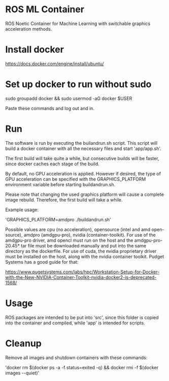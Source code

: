 # ROS ML Container
ROS Noetic Container for Machine Learning with switchable graphics acceleration methods.

# Install docker
https://docs.docker.com/engine/install/ubuntu/

# Set up docker to run without sudo
sudo groupadd docker && sudo usermod -aG docker $USER

Paste these commands and log out and in.

# Run
The software is run by executing the builandrun.sh script. This script will build a docker container with all the necessary files and start 'app/app.sh'.

The first build will take quite a while, but consecutive builds will be faster, since docker caches each stage of the build.

By default, no GPU acceleration is applied. However if desired, the type of GPU acceleration can be specified with the GRAPHICS_PLATFORM environment variable before starting buildandrun.sh.

Please note that changing the used graphics platform will cause a complete image rebuild. Therefore, the first build will take a while.

Example usage:

'GRAPHICS_PLATFORM=amdpro ./buildandrun.sh'

Possible values are cpu (no acceleration), opensource (intel and amd open-source), amdpro (amdgpu-pro), nvidia (container-toolkit).
For use of the amdgpu-pro driver, amd opencl must run on the host and the amdgpu-pro-20.45* tar file must be downloaded manually and put into the same directory as the dockerfile. For use of cuda, the nvidia proprietary driver must be installed on the host, along with the nvidia container toolkit. Pudget Systems has a good guide for that:

https://www.pugetsystems.com/labs/hpc/Workstation-Setup-for-Docker-with-the-New-NVIDIA-Container-Toolkit-nvidia-docker2-is-deprecated-1568/

# Usage

ROS packages are intended to be put into 'src', since this folder is copied into the container and compiled, while 'app' is intended for scripts.

# Cleanup
Remove all images and shutdown containers with these commands:

'docker rm $(docker ps -a -f status=exited -q) && docker rmi -f $(docker images --quiet)'